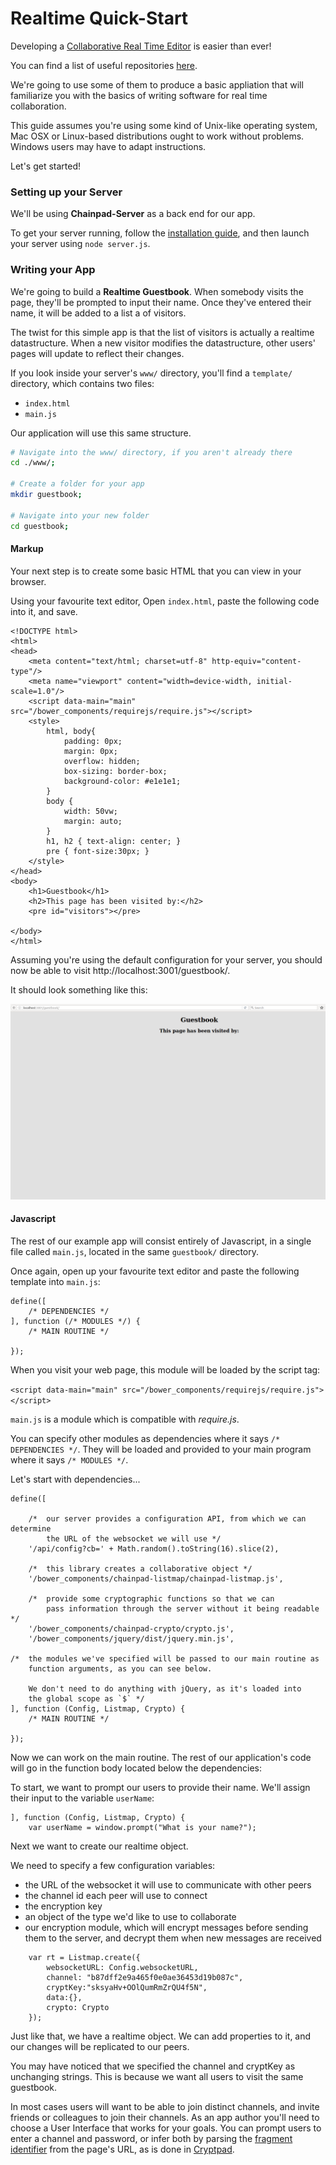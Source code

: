 # Realtime Quick-Start

Developing a [Collaborative Real Time Editor](https://en.wikipedia.org/wiki/Collaborative_real-time_editor) is easier than ever!

You can find a list of useful repositories [here](./REPOSITORIES.md).

We're going to use some of them to produce a basic appliation that will familiarize you with the basics of writing software for real time collaboration.

This guide assumes you're using some kind of Unix-like operating system, Mac OSX or Linux-based distributions ought to work without problems.
Windows users may have to adapt instructions.

Let's get started!

### Setting up your Server

We'll be using **Chainpad-Server** as a back end for our app.

To get your server running, follow the [installation guide](https://github.com/xwiki-labs/chainpad-server#installation), and then launch your server using `node server.js`.

### Writing your App

We're going to build a **Realtime Guestbook**.
When somebody visits the page, they'll be prompted to input their name.
Once they've entered their name, it will be added to a list a of visitors.

The twist for this simple app is that the list of visitors is actually a realtime datastructure.
When a new visitor modifies the datastructure, other users' pages will update to reflect their changes.

If you look inside your server's `www/` directory, you'll find a `template/` directory, which contains two files:

* `index.html`
* `main.js`

Our application will use this same structure.


```BASH
# Navigate into the www/ directory, if you aren't already there
cd ./www/;

# Create a folder for your app
mkdir guestbook;

# Navigate into your new folder
cd guestbook;
```

#### Markup

Your next step is to create some basic HTML that you can view in your browser.

Using your favourite text editor, Open `index.html`, paste the following code into it, and save.

```
<!DOCTYPE html>
<html>
<head>
    <meta content="text/html; charset=utf-8" http-equiv="content-type"/>
    <meta name="viewport" content="width=device-width, initial-scale=1.0"/>
    <script data-main="main" src="/bower_components/requirejs/require.js"></script>
    <style>
        html, body{
            padding: 0px;
            margin: 0px;
            overflow: hidden;
            box-sizing: border-box;
            background-color: #e1e1e1;
        }
        body {
            width: 50vw;
            margin: auto;
        }
        h1, h2 { text-align: center; }
        pre { font-size:30px; }
    </style>
</head>
<body>
    <h1>Guestbook</h1>
    <h2>This page has been visited by:</h2>
    <pre id="visitors"></pre>

</body>
</html>
```

Assuming you're using the default configuration for your server, you should now be able to visit http://localhost:3001/guestbook/.

It should look something like this:

![](./assets/guestbook-initial.png)

#### Javascript

The rest of our example app will consist entirely of Javascript, in a single file called `main.js`, located in the same `guestbook/` directory.

Once again, open up your favourite text editor and paste the following template into `main.js`:

```
define([
    /* DEPENDENCIES */
], function (/* MODULES */) {
    /* MAIN ROUTINE */

});
```

When you visit your web page, this module will be loaded by the script tag:

`<script data-main="main" src="/bower_components/requirejs/require.js"></script>`

`main.js` is a module which is compatible with _require.js_.

You can specify other modules as dependencies where it says `/* DEPENDENCIES */`.
They will be loaded and provided to your main program where it says `/* MODULES */`.

Let's start with dependencies...

```
define([

    /*  our server provides a configuration API, from which we can determine
        the URL of the websocket we will use */
    '/api/config?cb=' + Math.random().toString(16).slice(2),

    /*  this library creates a collaborative object */
    '/bower_components/chainpad-listmap/chainpad-listmap.js',

    /*  provide some cryptographic functions so that we can 
        pass information through the server without it being readable */
    '/bower_components/chainpad-crypto/crypto.js',
    '/bower_components/jquery/dist/jquery.min.js',

/*  the modules we've specified will be passed to our main routine as
    function arguments, as you can see below.

    We don't need to do anything with jQuery, as it's loaded into
    the global scope as `$` */
], function (Config, Listmap, Crypto) {
    /* MAIN ROUTINE */

});
```

Now we can work on the main routine.
The rest of our application's code will go in the function body located below the dependencies:

To start, we want to prompt our users to provide their name.
We'll assign their input to the variable `userName`:

```
], function (Config, Listmap, Crypto) {
    var userName = window.prompt("What is your name?");
```

Next we want to create our realtime object.

We need to specify a few configuration variables:

* the URL of the websocket it will use to communicate with other peers
* the channel id each peer will use to connect
* the encryption key
* an object of the type we'd like to use to collaborate
* our encryption module, which will encrypt messages before sending them to the server, and decrypt them when new messages are received

```
    var rt = Listmap.create({
        websocketURL: Config.websocketURL,
        channel: "b87dff2e9a465f0e0ae36453d19b087c",
        cryptKey:"sksyaHv+OOlQumRmZrQU4f5N",
        data:{},
        crypto: Crypto
    });
```

Just like that, we have a realtime object.
We can add properties to it, and our changes will be replicated to our peers.

You may have noticed that we specified the channel and cryptKey as unchanging strings.
This is because we want all users to visit the same guestbook.

In most cases users will want to be able to join distinct channels, and invite friends or colleagues to join their channels.
As an app author you'll need to choose a User Interface that works for your goals.
You can prompt users to enter a channel and password, or infer both by parsing the [fragment identifier](https://en.wikipedia.org/wiki/Fragment_identifier) from the page's URL, as is done in [Cryptpad](https://cryptpad.fr).

